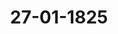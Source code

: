 ---  
schema: default  
title: 27-01-1825  
organization: Team Charlie  
notes: "<p>Description</p><p>Zweite Sizung.

Geschehen, Fraukfurt den 27. Januar 1825.

In Gegenwart

aller in der ersten Sizung unwesenden.</p><p>§.8</p><p>Note des Kaiserlich-Russischen Herrn Gesandten, Recrutenaushebung

im Russischen Reiche betr.

Präsidium zeigt an: Während der lezten Vertagung der hohen Bundesversammlung,

den 11. September 1824, habe der Kaiserlich-Russische Herr Gesandte, Freiherr von An-

stett, an den substituirten präsivirenden Gesandten eine Note, die im Russischen Reiche

angeordnete Recrutenaushebung betreffend, erlassen, worauf mit Genehmigung der hier an-

wesenden Herrn Bundestagsgesandten eine Vorantwort ertheilt werden sey.

Präsidium habe in der letzten vertraulichen Sitzung vom 20. dieses Monats hievon An-

zeige gemacht, und es sey beschlossen worden, nunmehr auch im Namen des Durchlauchtig-

sten Deutschen Bundes an erwähnten bevollmächtigten Herrn Minister, Freiherrn von Anstett,

Antwort zu ertheilen.

Der Entwurf Antwortschreibens wurde verlesen, von sämmtlichen Gesandtschaft

ten gut geheissen und hierauf

be /a 10fse n:

dasselbe expediren zu lassen, und sammt der Note des Herrn Ministers Freiherrn von

Anstett diesem Protokolle unter Zahl 1 und 2 anzufügen.</p><p>§.9</p><p>Die reichskammergerichtlichen Depositen betreffend.

(22. Siz. s. 124 v. 3. 1824.

Präsidium eröffnet: In der 22. Sitzung den 29. Juli vorigen Jahres (§. 124) sey

die Archivcommission zu Weplar durch Beschluß der hohen Bundesversammlung angewiesen

worden, eine, unter den reichskammergerichtlichen Depositen befindlich gewesene, Schwäbische

Kreisobligation von 12,000 Fl. R. W. gegen Empfangbescheinigung einzusenden; — die

Königlich-Würtembergische Regierung aber sey durch die Königliche Bundestagsgesandtschaftersucht worden, das erwähnte Capital nebst Zinsen gegen Aushändigung der 2

hier auszahlen zu lassen.

Hierauf sey die angezogene Schwäbische Kreisobligation unterm 10. Augus

Jahres an die Bundescanzlei eingesendet worden, und eben derselben habe auch d

niglich-Würtembergische Staatsschuldenzahlungs-Casse unterm 12., empfangen de

nuar l. J. die Nachricht ertheilt, daß sie zur Auszahlung des Capitals und der rad

dann der laufenden Zinsen auf den 15. Januar d. J. ermächtigt sey; — sie berei

Capital sammt rückständigen und laufenden Zinsen auf 21, 361 Fl. 58 Kr., und ve

alsbaldige Einsendung jener Schulourkunde, um hierauf den Betrag durch Wechse

den zu können.

Es erübrige nunmehr nur noch, die Verwaltung der Bundescasse hiernach1

der Obligation und Empfangnahme des Betrage zu ermächtigen.

Dem Antrage des Präsidii gemäß, wurde daher

be/a1osse n:

1) daß die Verwaltung der Bundebeasse ermächtigt werde, die bisher in der

casse hinterlegte Schwäbische Kreisobligation, nach davon zurückbehaltener Abso

Königlich-Würtembergischen Bundestagsgesandtschaft zur gefälligen Uebersendung,

nigliche Staatsschuldenzahlungs-Casse zuzustellen, demnächst aber

2) das eingehende Capital sammt rückständigen und laufenden Zinsen mit 2

58 Kr., gegen Quitung, in die reichskammergerichtliche Sustentationscasse in Em

Verrechnung zu nehmen, und

3) wie dieses geschehen sey, die Anzeige zu machen.</p><p>§.10</p><p>Einreichungs-Protokoll

Die Eingaben

Rum. 4, eingereicht am 24. d. M., von Dr. Souchay dahier, als Bevollmach

ehemaligen Kurtrierischen Kammerkanzlisten Joh. Stephan Ackern

Coblenz, Vorstellung und Bitte, dessen Besoldungsrückstand betr. Mit Bei

Rum. 5, einger. am 20. v. M., von Joh. Wilh. Remy dahier, abermaliges

Betreff einer Forderung an Preussen und Nassau, wegen Lieferung in die

Zestung Ehrenbreitstein.

wurden an die Reclamations-Commission abgegeben.

Die übrigen Gegenstände wurden in zwei Separat-Protokolle aufgenommen

Folgen die Unterschriften.</p>"  
resources:  
- format: png  
  name: Page6[0-8-9].png  
  url: ../../Protokolle_BV_17_1825/27-01-1825/Page6[0-8-9].png  
- format: png  
  name: Page7[9-10].png  
  url: ../../Protokolle_BV_17_1825/27-01-1825/Page7[9-10].png  
category:   
  - Protokolle_BV_17_1825  
maintainer: Tao Luo  
maintainer_email: t.luo.21@abdn.ac.uk  
---